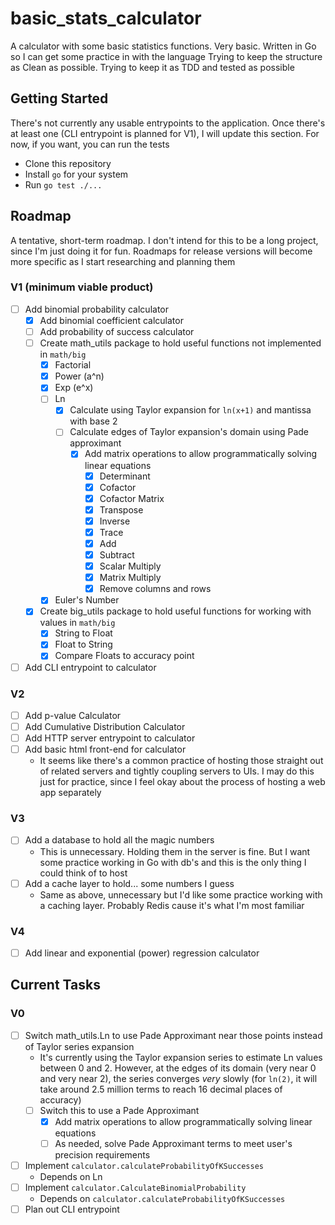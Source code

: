 # basic_stats_calculator
A calculator with some basic statistics functions. Very basic. Written in Go so I can get some practice in with the language
Trying to keep the structure as Clean as possible. Trying to keep it as TDD and tested as possible

## Getting Started
There's not currently any usable entrypoints to the application. Once there's at least one (CLI entrypoint is planned for V1), I will update this section. For now, if you want, you can run the tests
- Clone this repository
- Install `go` for your system
- Run `go test ./...`

## Roadmap
A tentative, short-term roadmap. I don't intend for this to be a long project, since I'm just doing it for fun. Roadmaps for release versions will become more specific as I start researching and planning them
### V1 (minimum viable product)
- [ ] Add binomial probability calculator
  - [x] Add binomial coefficient calculator
  - [ ] Add probability of success calculator
  - [ ] Create math_utils package to hold useful functions not implemented in `math/big`
    - [x] Factorial
    - [x] Power (a^n)
    - [x] Exp (e^x)
    - [ ] Ln
      - [x] Calculate using Taylor expansion for `ln(x+1)` and mantissa with base 2
      - [ ] Calculate edges of Taylor expansion's domain using Pade approximant
         - [x] Add matrix operations to allow programmatically solving linear equations
           - [x] Determinant
           - [x] Cofactor
           - [x] Cofactor Matrix
           - [x] Transpose
           - [x] Inverse
           - [x] Trace
           - [x] Add
           - [x] Subtract
           - [x] Scalar Multiply
           - [x] Matrix Multiply
           - [x] Remove columns and rows 
    - [x] Euler's Number
  - [x] Create big_utils package to hold useful functions for working with values in `math/big`
    - [x] String to Float
    - [x] Float to String
    - [x] Compare Floats to accuracy point
- [ ] Add CLI entrypoint to calculator

### V2
- [ ] Add p-value Calculator
- [ ] Add Cumulative Distribution Calculator
- [ ] Add HTTP server entrypoint to calculator
- [ ] Add basic html front-end for calculator
  - It seems like there's a common practice of hosting those straight out of related servers and tightly coupling servers to UIs. I may do this just for practice, since I feel okay about the process of hosting a web app separately

### V3
- [ ] Add a database to hold all the magic numbers
  - This is unnecessary. Holding them in the server is fine. But I want some practice working in Go with db's and this is the only thing I could think of to host
- [ ] Add a cache layer to hold... some numbers I guess
  - Same as above, unnecessary but I'd like some practice working with a caching layer. Probably Redis cause it's what I'm most familiar

### V4
- [ ] Add linear and exponential (power) regression calculator

## Current Tasks
### V0
- [ ] Switch math_utils.Ln to use Pade Approximant near those points instead of Taylor series expansion
   - It's currently using the Taylor expansion series to estimate Ln values between 0 and 2. However, at the edges of its domain (very near 0 and very near 2), the series converges _very_ slowly (for `ln(2)`, it will take around 2.5 million terms to reach 16 decimal places of accuracy)
   - [ ] Switch this to use a Pade Approximant
     - [x] Add matrix operations to allow programmatically solving linear equations
     - [ ] As needed, solve Pade Approximant terms to meet user's precision requirements
- [ ] Implement `calculator.calculateProbabilityOfKSuccesses`
  - Depends on Ln
- [ ] Implement `calculator.CalculateBinomialProbability`
  - Depends on `calculator.calculateProbabilityOfKSuccesses`
- [ ] Plan out CLI entrypoint
